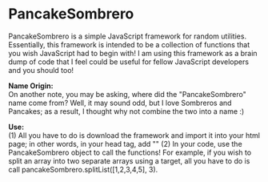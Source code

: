 # PancakeSombrero
PancakeSombrero is a simple JavaScript framework for random utilities. Essentially, this framework is intended to be a collection of functions that you wish JavaScript had to begin with! I am using this framework as a brain dump of code that I feel could be useful for fellow JavaScript developers and you should too!

<b>Name Origin:</b><br>
On another note, you may be asking, where did the "PancakeSombrero" name come from? Well, it may sound odd, but I love Sombreros and
Pancakes; as a result, I thought why not combine the two into a name :)

<b>Use:</b><br>
(1) All you have to do is download the framework and import it into your html page; in other words, in your head tag, add "<script src='PancakeSombrero.js'></script>"
(2) In your code, use the PancakeSombrero object to call the functions! For example, if you wish to split an array into two separate arrays using a target, all you have to do is call pancakeSombrero.splitList([1,2,3,4,5], 3).
